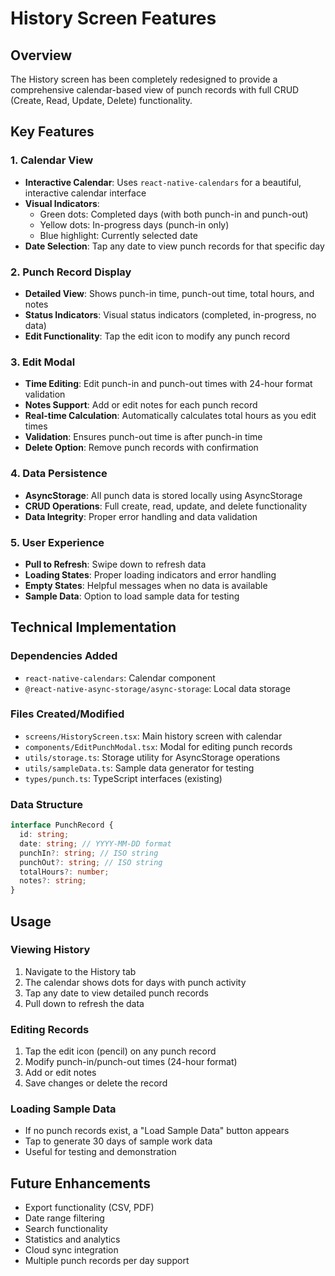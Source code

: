 # History Screen Features

## Overview
The History screen has been completely redesigned to provide a comprehensive calendar-based view of punch records with full CRUD (Create, Read, Update, Delete) functionality.

## Key Features

### 1. Calendar View
- **Interactive Calendar**: Uses `react-native-calendars` for a beautiful, interactive calendar interface
- **Visual Indicators**: 
  - Green dots: Completed days (with both punch-in and punch-out)
  - Yellow dots: In-progress days (punch-in only)
  - Blue highlight: Currently selected date
- **Date Selection**: Tap any date to view punch records for that specific day

### 2. Punch Record Display
- **Detailed View**: Shows punch-in time, punch-out time, total hours, and notes
- **Status Indicators**: Visual status indicators (completed, in-progress, no data)
- **Edit Functionality**: Tap the edit icon to modify any punch record

### 3. Edit Modal
- **Time Editing**: Edit punch-in and punch-out times with 24-hour format validation
- **Notes Support**: Add or edit notes for each punch record
- **Real-time Calculation**: Automatically calculates total hours as you edit times
- **Validation**: Ensures punch-out time is after punch-in time
- **Delete Option**: Remove punch records with confirmation

### 4. Data Persistence
- **AsyncStorage**: All punch data is stored locally using AsyncStorage
- **CRUD Operations**: Full create, read, update, and delete functionality
- **Data Integrity**: Proper error handling and data validation

### 5. User Experience
- **Pull to Refresh**: Swipe down to refresh data
- **Loading States**: Proper loading indicators and error handling
- **Empty States**: Helpful messages when no data is available
- **Sample Data**: Option to load sample data for testing

## Technical Implementation

### Dependencies Added
- `react-native-calendars`: Calendar component
- `@react-native-async-storage/async-storage`: Local data storage

### Files Created/Modified
- `screens/HistoryScreen.tsx`: Main history screen with calendar
- `components/EditPunchModal.tsx`: Modal for editing punch records
- `utils/storage.ts`: Storage utility for AsyncStorage operations
- `utils/sampleData.ts`: Sample data generator for testing
- `types/punch.ts`: TypeScript interfaces (existing)

### Data Structure
```typescript
interface PunchRecord {
  id: string;
  date: string; // YYYY-MM-DD format
  punchIn?: string; // ISO string
  punchOut?: string; // ISO string
  totalHours?: number;
  notes?: string;
}
```

## Usage

### Viewing History
1. Navigate to the History tab
2. The calendar shows dots for days with punch activity
3. Tap any date to view detailed punch records
4. Pull down to refresh the data

### Editing Records
1. Tap the edit icon (pencil) on any punch record
2. Modify punch-in/punch-out times (24-hour format)
3. Add or edit notes
4. Save changes or delete the record

### Loading Sample Data
- If no punch records exist, a "Load Sample Data" button appears
- Tap to generate 30 days of sample work data
- Useful for testing and demonstration

## Future Enhancements
- Export functionality (CSV, PDF)
- Date range filtering
- Search functionality
- Statistics and analytics
- Cloud sync integration
- Multiple punch records per day support 